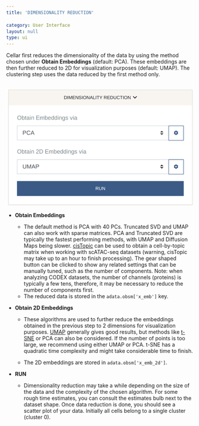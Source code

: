 ```yaml
---
title: 'DIMENSIONALITY REDUCTION'

category: User Interface
layout: null
type: ui
---
```

Cellar first reduces the dimensionality of the data by using
the method chosen under **Obtain Embeddings** (default: PCA). These embeddings are then
further reduced to 2D for visualization purposes (default: UMAP). The clustering
step uses the data reduced by the first method only.

<br>
<img src="images/dim-reduction.png" class="w400"/>
<br>

* **Obtain Embeddings**
    * The default method is PCA with 40 PCs. Truncated SVD and UMAP
    can also work with sparse matrices. PCA and Truncated SVD are typically
    the fastest performing methods, with UMAP and Diffusion Maps being slower.
    [cisTopic](https://www.nature.com/articles/s41592-019-0367-1)
    can be used to obtain a cell-by-topic matrix when working
    with scATAC-seq datasets (warning, cisTopic may take up to an hour
    to finish processing). The gear shaped button can be clicked to
    show any related settings that can be manually tuned, such as the number
    of components. Note: when analyzing CODEX datasets, the number of
    channels (proteins) is typically a few tens, therefore, it may be
    necessary to reduce the number of components first.

    [//]:# "* [cisTopic](https://www.nature.com/articles/s41592-019-0367-1) is a"
    [//]:# "probabilistic framework that uses Latent Dirichlet Allocation to model"
    [//]:# "cis-regulatory topics. We use cisTopic to mainly analyze scATAC-seq data."
    [//]:# "Instead of running the scATAC-seq preprocessing step, you may run "
    [//]:# "cisTopic"
    [//]:# "on the raw cell $$\small\times$$ peak matrix to obtain a cell"
    [//]:# "$$\small\times$$ cisTopic matrix."

    * The reduced data is stored in the `adata.obsm['x_emb']` key.

* **Obtain 2D Embeddings**
    * These algorithms are used to further reduce the embeddings
    obtained in the previous step to 2 dimensions for visualization
    purposes. [UMAP](https://umap-learn.readthedocs.io/en/latest/) generally
    gives good results, but methods like
    [t-SNE](https://www.jmlr.org/papers/volume9/vandermaaten08a/vandermaaten08a.pdf)
    or PCA can also be considered.
    If the number of points is too large, we recommend using either UMAP
    or PCA. t-SNE has a quadratic time complexity and might take considerable
    time to finish.

    * The 2D embeddings are stored in `adata.obsm['x_emb_2d']`.

* **<span class='mbutton'>RUN</span>**
    * Dimensionality reduction may take a while depending on the size of
    the data and the complexity of the chosen algorithm. For some rough
    time estimates, you can consult the estimates bulb next to the dataset
    shape. Once data reduction is done, you
    should see a scatter plot of your data. Initially all cells belong to
    a single cluster (cluster 0).
